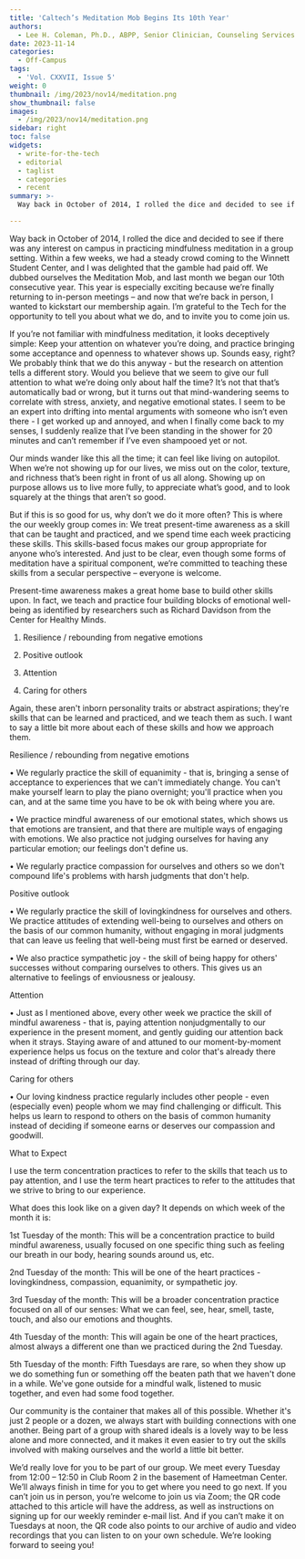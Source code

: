 ```yaml
---
title: 'Caltech’s Meditation Mob Begins Its 10th Year'
authors:
  - Lee H. Coleman, Ph.D., ABPP, Senior Clinician, Counseling Services
date: 2023-11-14
categories:
  - Off-Campus
tags:
  - 'Vol. CXXVII, Issue 5'
weight: 0
thumbnail: /img/2023/nov14/meditation.png
show_thumbnail: false
images:
  - /img/2023/nov14/meditation.png
sidebar: right
toc: false
widgets:
  - write-for-the-tech
  - editorial
  - taglist
  - categories
  - recent
summary: >-
  Way back in October of 2014, I rolled the dice and decided to see if there was any interest on campus in practicing mindfulness meditation in a group setting.  Within a few weeks, we had a steady crowd coming to the Winnett Student Center, and I was delighted that the gamble had paid off.  We dubbed ourselves the Meditation Mob, and last month we began our 10th consecutive year.  This year is especially exciting because  we’re finally returning to in-person meetings – and now that we’re back in person, I wanted to kickstart our membership again.  I’m grateful to the Tech for the opportunity to tell you about what we do, and to invite you to come join us.

---
```


Way back in October of 2014, I rolled the dice and decided to see if there was any interest on campus in practicing mindfulness meditation in a group setting.  Within a few weeks, we had a steady crowd coming to the Winnett Student Center, and I was delighted that the gamble had paid off.  We dubbed ourselves the Meditation Mob, and last month we began our 10th consecutive year.  This year is especially exciting because  we’re finally returning to in-person meetings – and now that we’re back in person, I wanted to kickstart our membership again.  I’m grateful to the Tech for the opportunity to tell you about what we do, and to invite you to come join us.

If you’re not familiar with mindfulness meditation, it looks deceptively simple: Keep your attention on whatever you’re doing, and practice bringing some acceptance and openness to whatever shows up.  Sounds easy, right?  We probably think that we do this anyway - but the research on attention tells a different story.  Would you believe that we seem to give our full attention to what we’re doing only about half the time?  It’s not that that’s automatically bad or wrong, but it turns out that mind-wandering seems to correlate with stress, anxiety, and negative emotional states.  I seem to be an expert into drifting into mental arguments with someone who isn’t even there - I get worked up and annoyed, and when I finally come back to my senses, I suddenly realize that I’ve been standing in the shower for 20 minutes and can’t remember if I’ve even shampooed yet or not.

Our minds wander like this all the time; it can feel like living on autopilot.  When we’re not showing up for our lives, we miss out on the color, texture, and richness that’s been right in front of us all along.  Showing up on purpose allows us to live more fully, to appreciate what’s good, and to look squarely at the things that aren’t so good.

But if this is so good for us, why don’t we do it more often?  This is where the our weekly group comes in: We treat present-time awareness as a skill that can be taught and practiced, and we spend time each week practicing these skills.  This skills-based focus makes our group appropriate for anyone who’s interested.  And just to be clear, even though some forms of meditation have a spiritual component, we’re committed to teaching these skills from a secular perspective – everyone is welcome.

Present-time awareness makes a great home base to build other skills upon.  In fact, we teach and practice four building blocks of emotional well-being as identified by researchers such as Richard Davidson from the Center for Healthy Minds.

1.	Resilience / rebounding from negative emotions

2.	Positive outlook

3.	Attention

4.	Caring for others

Again, these aren't inborn personality traits or abstract aspirations; they're skills that can be learned and practiced, and we teach them as such.  I want to say a little bit more about each of these skills and how we approach them.  

Resilience / rebounding from negative emotions

•	We regularly practice the skill of equanimity - that is, bringing a sense of acceptance to experiences that we can't immediately change. You can't make yourself learn to play the piano overnight; you'll practice when you can, and at the same time you have to be ok with being where you are.

•	We practice mindful awareness of our emotional states, which shows us that emotions are transient, and that there are multiple ways of engaging with emotions. We also practice not judging ourselves for having any particular emotion; our feelings don't define us.

•	We regularly practice compassion for ourselves and others so we don't compound life's problems with harsh judgments that don't help.

Positive outlook

•	We regularly practice the skill of lovingkindness for ourselves and others. We practice attitudes of extending well-being to ourselves and others on the basis of our common humanity, without engaging in moral judgments that can leave us feeling that well-being must first be earned or deserved.

•	We also practice sympathetic joy - the skill of being happy for others' successes without comparing ourselves to others. This gives us an alternative to feelings of enviousness or jealousy.

Attention

•	Just as I mentioned above, every other week we practice the skill of mindful awareness - that is, paying attention nonjudgmentally to our experience in the present moment, and gently guiding our attention back when it strays. Staying aware of and attuned to our moment-by-moment experience helps us focus on the texture and color that's already there instead of drifting through our day.

Caring for others

•	Our loving kindness practice regularly includes other people - even (especially even) people whom we may find challenging or difficult. This helps us learn to respond to others on the basis of common humanity instead of deciding if someone earns or deserves our compassion and goodwill.

What to Expect

I use the term concentration practices to refer to the skills that teach us to pay attention, and I use the term heart practices to refer to the attitudes that we strive to bring to our experience.

What does this look like on a given day? It depends on which week of the month it is:

1st Tuesday of the month: This will be a concentration practice to build mindful awareness, usually focused on one specific thing such as feeling our breath in our body, hearing sounds around us, etc.

2nd Tuesday of the month: This will be one of the heart practices - lovingkindness, compassion, equanimity, or sympathetic joy.

3rd Tuesday of the month: This will be a broader concentration practice focused on all of our senses: What we can feel, see, hear, smell, taste, touch, and also our emotions and thoughts.

4th Tuesday of the month: This will again be one of the heart practices, almost always a different one than we practiced during the 2nd Tuesday.

5th Tuesday of the month: Fifth Tuesdays are rare, so when they show up we do something fun or something off the beaten path that we haven't done in a while. We've gone outside for a mindful walk, listened to music together, and even had some food together.

Our community is the container that makes all of this possible. Whether it's just 2 people or a dozen, we always start with building connections with one another. Being part of a group with shared ideals is a lovely way to be less alone and more connected, and it makes it even easier to try out the skills involved with making ourselves and the world a little bit better.

We’d really love for you to be part of our group.  We meet every Tuesday from 12:00 – 12:50 in Club Room 2 in the basement of Hameetman Center.  We’ll always finish in time for you to get where you need to go next.  If you can’t join us in person, you’re welcome to join us via Zoom; the QR code attached to this article will have the address, as well as instructions on signing up for our weekly reminder e-mail list.  And if you can’t make it on Tuesdays at noon, the QR code also points to our archive of audio and video recordings that you can listen to on your own schedule.  We’re looking forward to seeing you!
